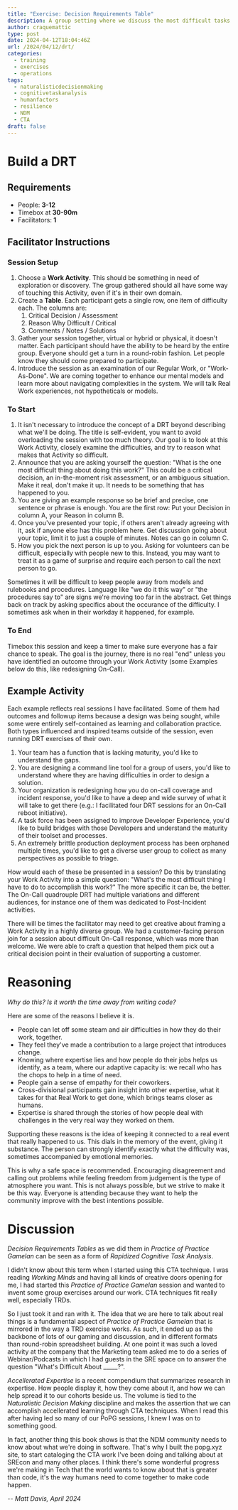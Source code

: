 ```yaml
---
title: "Exercise: Decision Requirements Table"
description: A group setting where we discuss the most difficult tasks we deal with.
author: craquemattic
type: post
date: 2024-04-12T18:04:46Z
url: /2024/04/12/drt/
categories:
  - training
  - exercises
  - operations
tags:
  - naturalisticdecisionmaking
  - cognitivetaskanalysis
  - humanfactors
  - resilience
  - NDM
  - CTA
draft: false
---
```

# Build a DRT
## Requirements

* People: **3-12**
* Timebox at **30-90m**
* Facilitators: **1**

## Facilitator Instructions

### Session Setup

1. Choose a **Work Activity**. This should be something in need of exploration or discovery. The group gathered should all have some way of touching this Activity, even if it's in their own domain.
2. Create a **Table**. Each participant gets a single row, one item of difficulty each. The columns are:
   1. Critical Decision / Assessment
   2. Reason Why Difficult / Critical
   3. Comments / Notes / Solutions
3. Gather your session together, virtual or hybrid or physical, it doesn't matter. Each participant should have the ability to be heard by the entire group. Everyone should get a turn in a round-robin fashion. Let people know they should come prepared to participate.
4. Introduce the session as an examination of our Regular Work, or "Work-As-Done". We are coming together to enhance our mental models and learn more about navigating complexities in the system. We will talk Real Work experiences, not hypotheticals or models.

### To Start

1. It isn't necessary to introduce the concept of a DRT beyond describing what we'll be doing. The title is self-evident, you want to avoid overloading the session with too much theory. Our goal is to look at this Work Activity, closely examine the difficulties, and try to reason what makes that Activity so difficult.
2. Announce that you are asking yourself the question: "What is the one most difficult thing about doing this work?" This could be a critical decision, an in-the-moment risk assessment, or an ambiguous situation. Make it real, don't make it up. It needs to be something that has happened to you.
3. You are giving an example response so be brief and precise, one sentence or phrase is enough. You are the first row: Put your Decision in column A, your Reason in column B.
4. Once you've presented your topic, if others aren't already agreeing with it, ask if anyone else has this problem here. Get discussion going about your topic, limit it to just a couple of minutes. Notes can go in column C.
5. How you pick the next person is up to you. Asking for volunteers can be difficult, especially with people new to this. Instead, you may want to treat it as a game of surprise and require each person to call the next person to go.

Sometimes it will be difficult to keep people away from models and rulebooks and procedures. Language like "we do it this way" or "the procedures say to" are signs we're moving too far in the abstract. Get things back on track by asking specifics about the occurance of the difficulty. I sometimes ask when in their workday it happened, for example.

### To End

Timebox this session and keep a timer to make sure everyone has a fair chance to speak. The goal is the journey, there is no real "end" unless you have identified an outcome through your Work Activity (some Examples below do this, like redesigning On-Call).

## Example Activity

Each example reflects real sessions I have facilitated. Some of them had outcomes and followup items because a design was being sought, while some were entirely self-contained as learning and collaboration practice. Both types influenced and inspired teams outside of the session, even running DRT exercises of their own.

1. Your team has a function that is lacking maturity, you'd like to understand the gaps.
1. You are designing a command line tool for a group of users, you'd like to understand where they are having difficulties in order to design a solution.
1. Your organization is redesigning how you do on-call coverage and incident response, you'd like to have a deep and wide survey of what it will take to get there (e.g.: I facilitated four DRT sessions for an On-Call reboot initiative).
1. A task force has been assigned to improve Developer Experience, you'd like to build bridges with those Developers and understand the maturity of their toolset and processes.
1. An extremely brittle production deployment process has been orphaned multiple times, you'd like to get a diverse user group to collect as many perspectives as possible to triage.

How would each of these be presented in a session? Do this by translating your Work Activity into a simple question: "What's the most difficult thing I have to do to accomplish this work?" The more specific it can be, the better. The On-Call quadrouple DRT had multiple variations and different audiences, for instance one of them was dedicated to Post-Incident activities.

There will be times the facilitator may need to get creative about framing a Work Activity in a highly diverse group. We had a customer-facing person join for a session about difficult On-Call response, which was more than welcome. We were able to craft a question that helped them pick out a critical decision point in their evaluation of supporting a customer.

# Reasoning

_Why do this? Is it worth the time away from writing code?_

Here are some of the reasons I believe it is.

* People can let off some steam and air difficulties in how they do their work, together.
* They feel they've made a contribution to a large project that introduces change.
* Knowing where expertise lies and how people do their jobs helps us identify, as a team, where our adaptive capacity is: we recall who has the chops to help in a time of need.
* People gain a sense of empathy for their coworkers.
* Cross-divisional participants gain insight into other expertise, what it takes for that Real Work to get done, which brings teams closer as humans.
* Expertise is shared through the stories of how people deal with challenges in the very real way they worked on them.

Supporting these reasons is the idea of keeping it connected to a real event that really happened to us. This dials in the memory of the event, giving it substance. The person can strongly identify exactly what the difficulty was, sometimes accompanied by emotional memories.

This is why a safe space is recommended. Encouraging disagreement and calling out problems while feeling freedom from judgement is the type of atmosphere you want. This is not always possible, but we strive to make it be this way. Everyone is attending because they want to help the community improve with the best intentions possible.

# Discussion

*Decision Requirements Tables* as we did them in *Practice of Practice Gamelan* can be seen as a form of *Rapidized Cognitive Task Analysis*.

I didn't know about this term when I started using this CTA technique. I was reading *Working Minds* and having all kinds of creative doors opening for me, I had started this *Practice of Practice Gamelan* session and wanted to invent some group exercises around our work. CTA techniques fit really well, especially TRDs.

So I just took it and ran with it. The idea that we are here to talk about real things is a fundamental aspect of *Practice of Practice Gamelan* that is mirrored in the way a TRD exercise works. As such, it ended up as the backbone of lots of our gaming and discussion, and in different formats than round-robin spreadsheet building. At one point it was such a loved activity at the company that the Marketing team asked me to do a series of Webinar/Podcasts in which I had guests in the SRE space on to answer the question "What's Difficult About _____?".

*Accellerated Expertise* is a recent compendium that summarizes research in expertise. How people display it, how they come about it, and how we can help spread it to our cohorts beside us. The volume is tied to the *Naturalistic Decision Making* discipline and makes the assertion that we can accomplish accellerated learning through CTA techniques. When I read this after having led so many of our PoPG sessions, I knew I was on to something good.

In fact, another thing this book shows is that the NDM community needs to know about what we're doing in software. That's why I built the popg.xyz site, to start cataloging the CTA work I've been doing and talking about at SREcon and many other places. I think there's some wonderful progress we're making in Tech that the world wants to know about that is greater than code, it's the way humans need to come together to make code happen.

-- _Matt Davis, April 2024_
